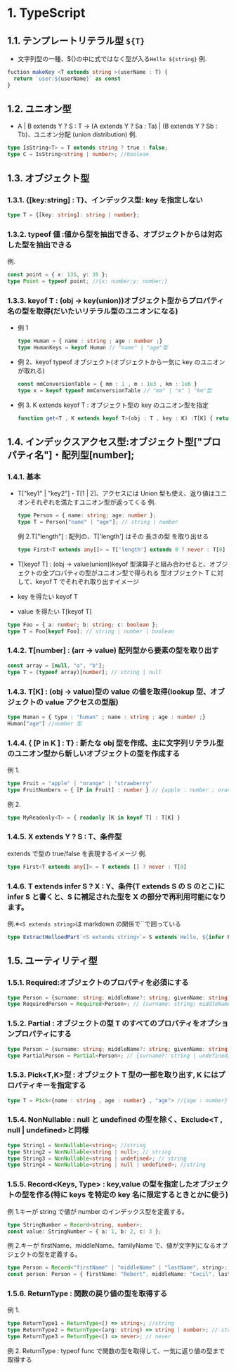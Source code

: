 # 1. TypeScript

## 1.1. テンプレートリテラル型 `${T}`
- 文字列型の一種、${}の中に式ではなく型が入る`Hello ${string}`
例.
```ts
fuction makeKey <T extends string >(userName : T) {
  return `user:${userName}` as const
}
```
## 1.2. ユニオン型
- A | B extends Y ? S : T → (A extends Y ? Sa : Ta) | (B extends Y ? Sb : Tb)、ユニオン分配 (union distribution)
例.
```ts
type IsString<T> = T extends string ? true : false;
type C = IsString<string | number>; //boolean
```

## 1.3. オブジェクト型

### 1.3.1. {[key:string] : T}、インデックス型: key を指定しない
```ts
type T = {[key: string]: string | number};
```

### 1.3.2. typeof 値 :値から型を抽出できる、オブジェクトからは対応した型を抽出できる
例.
```ts
const point = { x: 135, y: 35 };
type Point = typeof point; //{x: number;y: number;}
```

### 1.3.3. keyof T : (obj → key(union))オブジェクト型からプロパティ名の型を取得(だいたいリテラル型のユニオンになる)

- 例 1
  ```ts
  type Human = { name : string ; age : number ;}
  type HumanKeys = keyof Human // "name" | "age"型
  ```
- 例 2、keyof typeof オブジェクト(オブジェクトから一気に key のユニオンが取れる)
  ```ts
  const mmConversionTable = { mm : 1 , m : 1e3 , km : 1e6 }
  type x = keyof typeof mmConversionTable // "mm" | "m" | "km"型
  ```
- 例 3. K extends keyof T : オブジェクト型の key のユニオン型を指定
  ```ts
  function get<T , K extends keyof T>(obj : T , key : K) :T[K] { return obj[key] }
  ```

## 1.4. インデックスアクセス型:オブジェクト型["プロパティ名"]・配列型[number];

### 1.4.1. 基本

- T["key1" | "key2"]・T[1 | 2]、アクセスには Union 型も使え、返り値はユニオンそれぞれを満たすユニオン型が返ってくる
  例.
  ```ts
  type Person = { name: string; age: number };
  type T = Person["name" | "age"]; // string | number
  ```
  例 2.T["length"] : 配列の、T['length'] はその 長さの型 を取り出せる
  ```ts
  type First<T extends any[]> = T['length'] extends 0 ? never : T[0]
  ```

- T[keyof T] : (obj → value(union))keyof 型演算子と組み合わせると、オブジェクトの全プロパティの型がユニオン型で得られる
  型オブジェクト T に対して、keyof T でそれぞれ取り出すイメージ
- key を得たい keyof T
- value を得たい T[keyof T]

```ts
type Foo = { a: number; b: string; c: boolean };
type T = Foo[keyof Foo]; // string | number | boolean
```

### 1.4.2. T[number] : (arr → value) 配列型から要素の型を取り出す
```ts
const array = [null, "a", "b"];
type T = (typeof array)[number]; // string | null
```

### 1.4.3. T[K] : (obj → value)型の value の値を取得(lookup 型、オブジェクトの value アクセスの型版)
```ts
type Human = { type : "human" ; name : string ; age : number ;}
Human["age"] //number 型
```

### 1.4.4. { [P in K ] : T} : 新たな obj 型を作成、主に文字列リテラル型のユニオン型から新しいオブジェクトの型を作成する
例 1.
```ts
type Fruit = "apple" | "orange" | "strawberry"
type FruitNumbers = { [P in Fruit] : number } // {apple : number ; orange : number ; strawberry : number }
```
例 2.
```ts
type MyReadonly<T> = { readonly [K in keyof T] : T[K] }
```

### 1.4.5. X extends Y ? S : T、条件型
extends で型の true/false を表現するイメージ
例.
```ts
type First<T extends any[]> = T extends [] ? never : T[0]
```

### 1.4.6. T extends infer S ? X : Y、条件(T extends S の S のとこ)に infer S と書くと、S に補足された型を X の部分で再利用可能になります。

例.※`<S extends string>`は markdown の関係で``で囲っている

```ts
type ExtractHelloedPart`<S extends string>`= S extends`Hello, ${infer P}!` ? P : unknown;
```

## 1.5. ユーティリティ型

### 1.5.1. Required<T>:オブジェクトのプロパティを必須にする
```ts
type Person = {surname: string; middleName?: string; givenName: string; };
type RequiredPerson = Required<Person>; // {surname: string; middleName: string; givenName: string;}
```

### 1.5.2. Partial<T> : オブジェクトの型 T のすべてのプロパティをオプションプロパティにする
```ts
type Person = {surname: string; middleName?: string; givenName: string; };
type PartialPerson = Partial<Person>; // {surname?: string | undefined; middleName?: string | undefined; givenName?: string | undefined; };
```

### 1.5.3. Pick<T,K>型 : オブジェクト T 型の一部を取り出す, K にはプロパティキーを指定する
```ts
type T = Pick<{name : string , age : number} , "age"> //{age : number}
```

### 1.5.4. NonNullable<T> : null と undefined の型を除く、Exclude<T , null | undefined>と同様
```ts
type String1 = NonNullable<string>; //string
type String2 = NonNullable<string | null>; // string
type String3 = NonNullable<string | undefined>; // string
type String4 = NonNullable<string | null | undefined>; //string
```

### 1.5.5. Record<Keys, Type> : key,value の型を指定したオブジェクトの型を作る(特に keys を特定の key 名に限定するときとかに使う)

例 1.キーが string で値が number のインデックス型を定義する。
```ts
type StringNumber = Record<string, number>;
const value: StringNumber = { a: 1, b: 2, c: 3 };
```
例 2.キーが firstName、middleName、familyName で、値が文字列になるオブジェクトの型を定義する。
```ts
type Person = Record<"firstName" | "middleName" | "lastName", string>;
const person: Person = { firstName: "Robert", middleName: "Cecil", lastName: "Martin"};
```

### 1.5.6. ReturnType<T> : 関数の戻り値の型を取得する
例 1.
```ts
type ReturnType1 = ReturnType<() => string>; //string
type ReturnType2 = ReturnType<(arg: string) => string | number>; // string | number
type ReturnType3 = ReturnType<() => never>; // never
```
例 2. ReturnType<typeof func> : typeof func で関数の型を取得して、一気に返り値の型まで取得する
